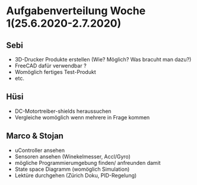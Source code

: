 # Aufgabenverteilung Woche 1(25.6.2020-2.7.2020)
## Sebi 
- 3D-Drucker Produkte erstellen (Wie? Möglich? Was bracuht man dazu?)
- FreeCAD dafür verwendbar ? 
- Womöglich fertiges Test-Produkt
- etc.
## Hüsi
- DC-Motortreiber-shields heraussuchen 
- Vergleiche womöglich wenn mehrere in Frage kommen 

## Marco & Stojan
- uController ansehen
- Sensoren ansehen (Winekelmesser, Accl/Gyro)
- mögliche Programmierumgebung finden/ anfreunden damit
- State space Diagramm (womöglich Simulation)
- Lektüre durchgehen (Zürich Doku, PID-Regelung)
